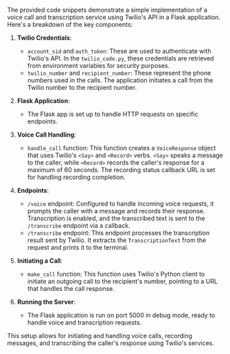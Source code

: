 The provided code snippets demonstrate a simple implementation of a voice call and transcription service using Twilio's API in a Flask application. Here's a breakdown of the key components:

1. **Twilio Credentials**:
   - `account_sid` and `auth_token`: These are used to authenticate with Twilio's API. In the `twilio_code.py`, these credentials are retrieved from environment variables for security purposes.
   - `twilio_number` and `recipient_number`: These represent the phone numbers used in the calls. The application initiates a call from the Twilio number to the recipient number.

2. **Flask Application**:
   - The Flask app is set up to handle HTTP requests on specific endpoints.

3. **Voice Call Handling**:
   - `handle_call` function: This function creates a `VoiceResponse` object that uses Twilio's `<Say>` and `<Record>` verbs. `<Say>` speaks a message to the caller, while `<Record>` records the caller's response for a maximum of 60 seconds. The recording status callback URL is set for handling recording completion.

4. **Endpoints**:
   - `/voice` endpoint: Configured to handle incoming voice requests, it prompts the caller with a message and records their response. Transcription is enabled, and the transcribed text is sent to the `/transcribe` endpoint via a callback.
   - `/transcribe` endpoint: This endpoint processes the transcription result sent by Twilio. It extracts the `TranscriptionText` from the request and prints it to the terminal.

5. **Initiating a Call**:
   - `make_call` function: This function uses Twilio's Python client to initiate an outgoing call to the recipient's number, pointing to a URL that handles the call response.

6. **Running the Server**:
   - The Flask application is run on port 5000 in debug mode, ready to handle voice and transcription requests.

This setup allows for initiating and handling voice calls, recording messages, and transcribing the caller's response using Twilio's services.

